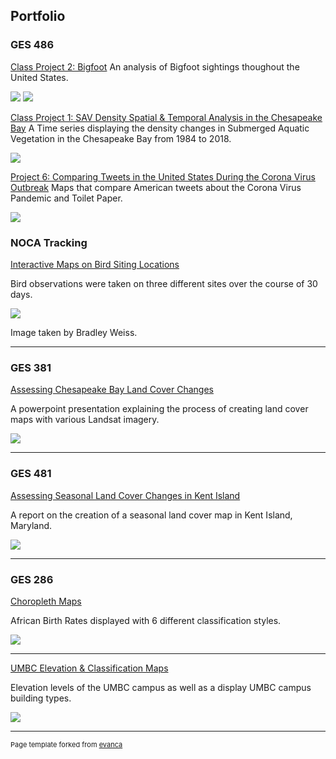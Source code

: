 ## Portfolio

### GES 486
[Class Project 2: Bigfoot](/projects/project2_486)
An analysis of Bigfoot sightings thoughout the United States. 

[<img src="images/sights.PNG?raw=true" style="max-width:400px"/>](/projects/project2_486)
[<img src="images/bfhabitat.png?raw=true" style="max-width:400px"/>](/projects/project2_486)


[Class Project 1: SAV Density Spatial & Temporal Analysis in the Chesapeake Bay](/projects/project1_486/README.md)
A Time series displaying the density changes in Submerged Aquatic Vegetation in the Chesapeake Bay from 1984 to 2018. 

[<img src="images/SAV4.gif?raw=true"/>](/projects/project1_486/README.md)

[Project 6: Comparing Tweets in the United States During the Corona Virus Outbreak](/projects/project6)
Maps that compare American tweets about the Corona Virus Pandemic and Toilet Paper. 

[<img src="images/states.PNG?raw=true" style="max-width:600px"/>](/projects/qgis2web_2020_03_27-21_35_36_993679)


### NOCA Tracking

[Interactive Maps on Bird Siting Locations](/projects/project5)

Bird observations were taken on three different sites over the course of 30 days.  

[<img src="images/Cardicrop.jpg?raw=true" style="max-width:400px"/>](/projects/project5)

Image taken by Bradley Weiss.

---

### GES 381

[Assessing Chesapeake Bay Land Cover Changes](/projects/project3)

A powerpoint presentation explaining the process of creating land cover maps with various Landsat imagery.

[<img src="images/chesapeake_landcover_changes.JPG?raw=true"/>](/projects/project3)

---

### GES 481

[Assessing Seasonal Land Cover Changes in Kent Island](/projects/project4)

A report on the creation of a seasonal land cover map in Kent Island, Maryland. 

[<img src="images/kentislandGIF.gif?raw=true"/>](/projects/project4)

---

### GES 286 

[Choropleth Maps](/projects/project1)

African Birth Rates displayed with 6 different classification styles. 

[<img src="images/choropleth.JPG?raw=true"/>](/projects/project1)

---
[UMBC Elevation & Classification Maps](/projects/project2)

Elevation levels of the UMBC campus as well as a display UMBC campus building types.

[<img src="images/class286.JPG?raw=true"/>](/projects/project2)

---


<p style="font-size:11px">Page template forked from <a href="https://github.com/evanca/quick-portfolio">evanca</a></p>
<!-- Remove above link if you don't want to attibute -->
